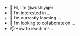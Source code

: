 - 👋 Hi, I’m @woshiyiger
- 👀 I’m interested in ...
- 🌱 I’m currently learning ...
- 💞️ I’m looking to collaborate on ...
- 📫 How to reach me ...

<!---
woshiyiger/woshiyiger is a ✨ special ✨ repository because its `README.md` (this file) appears on your GitHub profile.
You can click the Preview link to take a look at your changes.
--->
